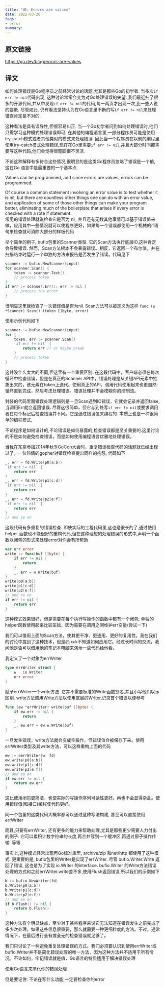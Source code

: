 ```yaml
---
title: "译: Errors are values"
date: 2022-03-26
tags:
- error
summary: 
---
```


## 原文链接

https://go.dev/blog/errors-are-values

## 译文

如何处理错误是Go程序员之前经常讨论的话题,尤其是那些Go的初学者. 当多次`if err != nil`代码出现, 这种讨论常常会变为对Go处理错误的失望. 我们最近扫了很多的开源代码,并从中发现`if err != nil`的代码,每一两页才出现一次,比一些人说的要低. 尽管如此, 仍有看法坚持认为在Go语言里不断的写`if err != nil`来处理错误肯定是不对的.      

这种看法是具有误导性,但很容易纠正. 当一个Go初学者问到如何处理错误时,他们只需学习这种模式处理错误即可. 在其他的编程语言里,一部分程序员可能是使用try-catch模式或者其他类似的模式来处理错误. 因此当一个程序员在以前的编程里使用try-catch模式处理错误,现在在Go里需要`if err != nil`,并且大部分时间都需要写这种代码,他们会觉得很蹩脚很不灵活.        

不论这种解释有多符合这些情况,很明显的是这类Go程序员忽略了错误是一个值, 这在Go 语言中是最重要的一个基本点

Values can be programmed, and since errors are values, errors can be programmed.    

Of course a common statement involving an error value is to test whether it is nil, but there are countless other things one can do with an error value, and application of some of those other things can make your program better, eliminating much of the boilerplate that arises if every error is checked with a rote if statement.        
常见的错误处理就说检查它是否为 nil, 并且还有无数其他事情可以基于错误值来做，应用其中一些情况就可以使程序更好，如果每一个错误都使用一个机械的if语句来检查就可消除大部分的样板代码    

举个简单的例子, bufio包里的Scanner类型. 它的Scan方法执行底层IO,这种肯定会导致错误. 然而，Scan方法根本不会暴露错误。相反，它返回一个布尔值，并在扫描结束时运行一个单独的方法来报告是否发生了错误。代码见下       
```Go
scanner := bufio.NewScanner(input)
for scanner.Scan() {
    token := scanner.Text()
    // process token
}
if err := scanner.Err(); err != nil {
    // process the error
}
```

很明显这里就检查了一次错误值是否为nil. Scan方法可以被定义为这样
`func (s *Scanner) Scan() (token []byte, error)`

使用示例代码如下
```Go
scanner := bufio.NewScanner(input)
for {
    token, err := scanner.Scan()
    `if err != nil` {
        return err // or maybe break
    }
    // process token
}
```

这并没什么太大的不同,但这里有一个重要区别. 在这段代码中，客户端必须在每次循环中检查错误，但是在真正的Scanner API中，错误处理是从关键API元素中抽象出来的，该元素在token上迭代。使用真正的API，调用代码使用起来也更自然:循环直到完成，然后考虑处理错误。错误处理并不会模糊你的控制流。        

封装的代码里面错误处理逻辑则是一旦Scan遇到IO错误，它就会记录并返回false, 当调用Err就会返回错误. 尽管这很简单，但它与到处写`if err != nil`或要求调用者在每个标记后检查错误并不同。它是通过错误值来编程的. 本质上也是一种很简单的编程模式,        

不论程序是如何设计的,不论错误是如何暴露的,检查错误都是至关重要的.这里讨论的不是如何避免检查错误，而是如何使用编程语言优雅地处理错误。       

当我在东京参加2014年秋季GoCon大会时，重复错误检查代码的话题就已经出现过了。一位热情的gopher对错误检查提出同样的抱怨, 代码如下       
```Go
_, err = fd.Write(p0[a:b])
`if err != nil` {
    return err
}
_, err = fd.Write(p1[c:d])
`if err != nil` {
    return err
}
_, err = fd.Write(p2[e:f])
`if err != nil` {
    return err
}
// and so on
```

这段代码有多重复的错误检查. 即使实际的工程代码里,这也是很长的了,通过使用helper 函数也不能很好的重构代码,但在这种理想的处理错误的形式中,声明一个函数以闭包的形式来处理error对你会有所帮助     
```go
var err error
write := func(buf []byte) {
    if err != nil {
        return
    }
    _, err = w.Write(buf)
}
write(p0[a:b])
write(p1[c:d])
write(p2[e:f])
// and so on
if err != nil {
    return err
}
```

这种模式效果很好，但是需要在每个执行写操作的函数中都有一个闭包; 单独的helper函数使用起来比较笨拙，因为需要在调用之间维护err变量(尝试一下)       

我们可以借用上面的Scan方法，使其更干净、更通用、更好的复用性。我在我们的讨论中提到了这种技术，但是@jxck不知道如何应用它。经过长时间的交流，我问他是否可以借用他的笔记本电脑来演示一些代码给他看。       

我定义了一个对象为errWriter     
```Go
type errWriter struct {
    w   io.Writer
    err error
}
```

赋予errWriter一个write方法. 它并不需要标准的Write函数签名,并且小写他们以示区别. write方法调用Write方法以使用底层的Writer,记录首个错误以便参考       
```Go
func (ew *errWriter) write(buf []byte) {
    if ew.err != nil {
        return
    }
    _, ew.err = ew.w.Write(buf)
}
```

一旦发生错误，write方法就会变成空操作，但错误值会被保存下来。使用errWriter类型及其write方法，可以这样重构上面的代码
```Go
ew := &errWriter{w: fd}
ew.write(p0[a:b])
ew.write(p1[c:d])
ew.write(p2[e:f])
// and so on
if ew.err != nil {
    return ew.err
}
```

这比使用闭包更简洁，也使实际的写操作序列可读性更好。再也不会显得杂乱。使用错误值(和接口)编程使代码更好。        

同一个包里的这类代码大概率都可以通过这种写法构建, 甚至可以直接使用errWriter     

而且,只要有errWriter, 还有更多的能力来帮助处理,尤其是那些更少需要人力付出的例子. 它可以累积计数字符串的长度,再合并写到一个缓冲区,再通过原子操作传输. 等等       

事实上,这种模式经常出现再Go标准库里, archive/zip 和net/http 都使用了这种模式. 更重要的是, bufio包里的Writer是实现了errWriter. 尽管 bufio.Writer.Write 返回了错误, 这也是为了实现 io.Writer 的interface. bufio.Writer 的Write方法错误处理的方式和之前errWriter.write差不多,使用Flush返回错误,所以我们的示例如下      
```Go
b := bufio.NewWriter(fd)
b.Write(p0[a:b])
b.Write(p1[c:d])
b.Write(p2[e:f])
// and so on
if b.Flush() != nil {
    return b.Flush()
}
```

这种方法有个明显缺点，至少对于某些程序来说它无法知道在错误发生之前完成了多少次处理。如果这些信息很重要，那么就需要一种更细粒度的方法。不过，通常情况下，在最后进行全有或全无的检查错误就足够了。        

我们只讨论了一种避免重复处理错误的方式。我们必须要认识到使用errWriter或bufio.Writer并不是简化错误处理的唯一方法，因为这种方法并不适用于所有情况。不论如何，牢记错误就是值，Go语言的特质适用于解决错误处理       

使用Go语言来简化你的错误处理        

但是要记住: 不论在写什么功能,一定要检查你的error        